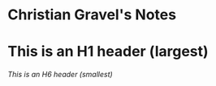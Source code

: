 # Christian Gravel's Notes
# This is an H1 header (largest)
###### This is an H6 header (smallest)

